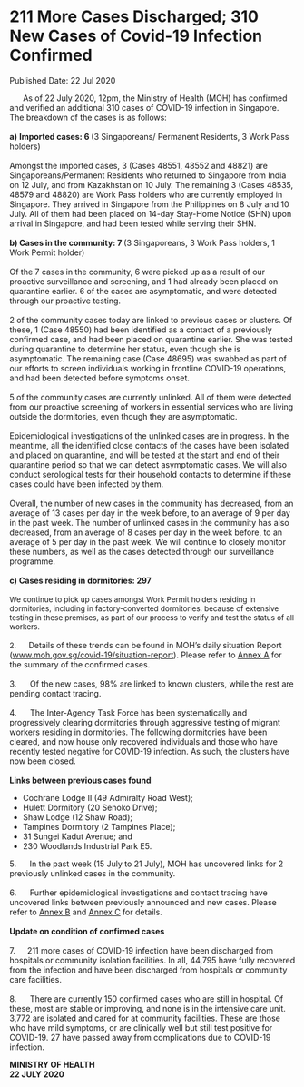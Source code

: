 <html>
    <meta http-equiv="Content-Type" content="text/html; charset=utf-8"/>
    <meta charset="utf-8"/>
    <title>211 More Cases Discharged; 310 New Cases of Covid-19 Infection Confirmed</title>
    <body><h1>211 More Cases Discharged; 310 New Cases of Covid-19 Infection Confirmed</h1>
    <p>Published Date: 22 Jul 2020</p> <p>&nbsp; &nbsp; &nbsp; As of 22 July 2020, 12pm, the Ministry of Health (MOH) has confirmed and verified an additional 310 cases of COVID-19 infection in Singapore. The breakdown of the cases is as follows:&nbsp;<br><br><strong>a)</strong>&nbsp;<strong>Imported cases: 6 </strong>(3 Singaporeans/ Permanent Residents, 3 Work Pass holders) <br><br>Amongst the imported cases, 3 (Cases 48551, 48552 and 48821) are Singaporeans/Permanent Residents who returned to Singapore from India on 12 July, and from Kazakhstan on 10 July. The remaining 3 (Cases 48535, 48579 and 48820) are Work Pass holders who are currently employed in Singapore. They arrived in Singapore from the Philippines on 8 July and 10 July. All of them had been placed on 14-day Stay-Home Notice (SHN) upon arrival in Singapore, and had been tested while serving their SHN.&nbsp;<br><br><strong>b)&nbsp;Cases in the community: 7 </strong>(3 Singaporeans, 3 Work Pass holders, 1 Work Permit holder) <br><br>Of the 7 cases in the community, 6 were picked up as a result of our proactive surveillance and screening, and 1 had already been placed on quarantine earlier. 6 of the cases are asymptomatic, and were detected through our proactive testing. <br><br>2 of the community cases today are linked to previous cases or clusters. Of these, 1 (Case 48550) had been identified as a contact of a previously confirmed case, and had been placed on quarantine earlier. She was tested during quarantine to determine her status, even though she is asymptomatic. The remaining case (Case 48695) was swabbed as part of our efforts to screen individuals working in frontline COVID-19 operations, and had been detected before symptoms onset.&nbsp; <br><br>5 of the community cases are currently unlinked. All of them were detected from our proactive screening of workers in essential services who are living outside the dormitories, even though they are asymptomatic. <br><br>Epidemiological investigations of the unlinked cases are in progress. In the meantime, all the identified close contacts of the cases have been isolated and placed on quarantine, and will be tested at the start and end of their quarantine period so that we can detect asymptomatic cases. We will also conduct serological tests for their household contacts to determine if these cases could have been infected by them. <br><br>Overall, the number of new cases in the community has decreased, from an average of 13 cases per day in the week before, to an average of 9 per day in the past week. The number of unlinked cases in the community has also decreased, from an average of 8 cases per day in the week before, to an average of 5 per day in the past week.&nbsp;We will continue to closely monitor these numbers, as well as the cases detected through our surveillance programme.&nbsp;<br><br><strong>c)&nbsp;Cases residing in dormitories: 297&nbsp;&nbsp;<br><br></strong><span style="font-size: 13px;">We continue to pick up cases amongst Work Permit holders residing in dormitories, including in factory-converted dormitories, because of extensive testing in these premises, as part of our process to verify and test the status of all workers.&nbsp;<br><br>2.&nbsp; &nbsp; &nbsp;&nbsp;</span>Details of these trends can be found in MOH’s daily situation Report (<a href="http://www.moh.gov.sg/covid-19/situation-report">www.moh.gov.sg/covid-19/situation-report</a>). Please refer to <u><a href="/docs/librariesprovider5/default-document-library/annex-af8dbde1ce8904bda9c2b59c451e6ebf1.pdf?sfvrsn=b197fcea_0" title="Annex A">Annex A</a></u> for the summary of the confirmed cases. <br><br>3.&nbsp; &nbsp; &nbsp; Of the new cases, 98% are linked to known clusters, while the rest are pending contact tracing. <br><br>4.&nbsp; &nbsp; &nbsp; The Inter-Agency Task Force has been systematically and progressively clearing dormitories through aggressive testing of migrant workers residing in dormitories. The following dormitories have been cleared, and now house only recovered individuals and those who have recently tested negative for COVID-19 infection. As such, the clusters have now been closed.&nbsp;<br><br><strong>Links between previous cases found</strong></p><ul><li>Cochrane Lodge II (49 Admiralty Road West); </li><li>Hulett Dormitory (20 Senoko Drive);</li><li>Shaw Lodge (12 Shaw Road); </li><li>Tampines Dormitory (2 Tampines Place);</li><li>31 Sungei Kadut Avenue; and</li><li>230 Woodlands Industrial Park E5.</li></ul><p>5.&nbsp; &nbsp; &nbsp; In the past week (15 July to 21 July), MOH has uncovered links for 2 previously unlinked cases in the community. <br><br>6.&nbsp; &nbsp; &nbsp; Further epidemiological investigations and contact tracing have uncovered links between previously announced and new cases. Please refer to <u><a href="/docs/librariesprovider5/default-document-library/annex-b4e2b1dac13e6469688680579eb7d3bef.pdf?sfvrsn=685e9762_0" title="Annex B">Annex B</a></u> and <u><a href="/docs/librariesprovider5/default-document-library/annex-ce32a6752a2db47d89ad2905d3cd88f0e.pdf?sfvrsn=59958ae3_0" title="Annex C">Annex C</a></u> for details.&nbsp;<br><br><strong>Update on condition of confirmed cases&nbsp;<br><br></strong>7.&nbsp; <strong>&nbsp; &nbsp;&nbsp;</strong>211 more cases of COVID-19 infection have been discharged from hospitals or community isolation facilities. In all, 44,795 have fully recovered from the infection and have been discharged from hospitals or community care facilities. <br><br>8.&nbsp; &nbsp; &nbsp; There are currently 150 confirmed cases who are still in hospital. Of these, most are stable or improving, and none is in the intensive care unit. 3,772 are isolated and cared for at community facilities. These are those who have mild symptoms, or are clinically well but still test positive for COVID-19. 27 have passed away from complications due to COVID-19 infection.<br></p> <div> <p><strong>MINISTRY OF HEALTH<br></strong><strong>22 JULY 2020</strong></p> </div></body>
</html>